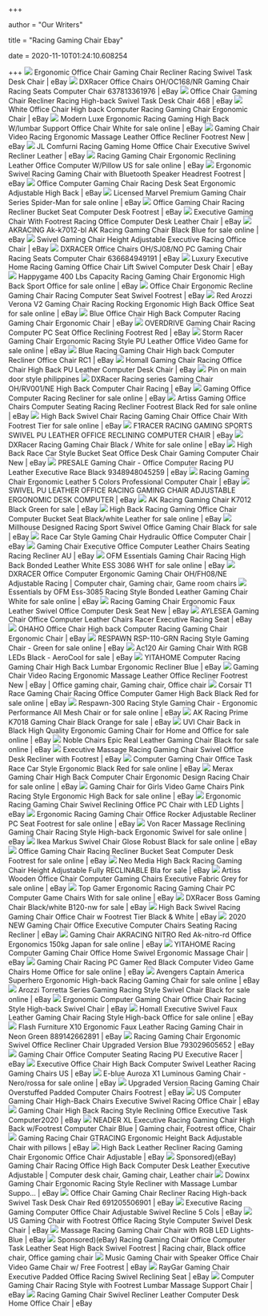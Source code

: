 +++
        
author = "Our Writers"
        
title = "Racing Gaming Chair Ebay"
        
date = 2020-11-10T01:24:10.608254
        
+++
[ ![](https://i.ebayimg.com/images/g/KUsAAOSw2A9ekXNy/s-l300.jpg)](https://i.ebayimg.com/images/g/KUsAAOSw2A9ekXNy/s-l300.jpg) Ergonomic Office Chair Gaming Chair Recliner Racing Swivel Task Desk Chair  | eBay
[ ![](https://i.ebayimg.com/images/g/QqkAAOSw0fhXikln/s-l400.jpg)](https://i.ebayimg.com/images/g/QqkAAOSw0fhXikln/s-l400.jpg) DXRacer Office Chairs OH/OC168/NR Gaming Chair Racing Seats Computer Chair  637813361976 | eBay
[ ![](https://i.ebayimg.com/images/g/Zm0AAOSw4MNcT7nf/s-l300.jpg)](https://i.ebayimg.com/images/g/Zm0AAOSw4MNcT7nf/s-l300.jpg) Office Chair Gaming Chair Recliner Racing High-back Swivel Task Desk Chair  468 | eBay
[ ![](https://i.ebayimg.com/images/g/m0oAAOSwC5RcwXTr/s-l300.jpg)](https://i.ebayimg.com/images/g/m0oAAOSwC5RcwXTr/s-l300.jpg) White Office Chair High back Computer Racing Gaming Chair Ergonomic Chair |  eBay
[ ![](https://i.ebayimg.com/images/g/AYcAAOSwTlVemT9N/s-l640.jpg)](https://i.ebayimg.com/images/g/AYcAAOSwTlVemT9N/s-l640.jpg) Modern Luxe Ergonomic Racing Gaming High Back W/lumbar Support Office Chair  White for sale online | eBay
[ ![](https://i.ebayimg.com/images/g/fWAAAOSwEONfFWn0/s-l300.png)](https://i.ebayimg.com/images/g/fWAAAOSwEONfFWn0/s-l300.png) Gaming Chair Video Racing Ergonomic Massage Leather Office Recliner  Footrest New | eBay
[ ![](https://i.ebayimg.com/images/g/fPoAAOSwHr9eCukg/s-l300.jpg)](https://i.ebayimg.com/images/g/fPoAAOSwHr9eCukg/s-l300.jpg) JL Comfurni Racing Gaming Home Office Chair Executive Swivel Recliner  Leather | eBay
[ ![](https://i.ebayimg.com/images/g/7dMAAOSwsuBfFPHi/s-l640.jpg)](https://i.ebayimg.com/images/g/7dMAAOSwsuBfFPHi/s-l640.jpg) Racing Gaming Chair Ergonomic Reclining Leather Office Computer W/Pillow US  for sale online | eBay
[ ![](https://i.ebayimg.com/images/g/bk8AAOSwEJlfI3dm/s-l300.jpg)](https://i.ebayimg.com/images/g/bk8AAOSwEJlfI3dm/s-l300.jpg) Ergonomic Swivel Racing Gaming Chair with Bluetooth Speaker Headrest  Footrest | eBay
[ ![](https://i.ebayimg.com/images/g/JUgAAOSwKWVenRHa/s-l300.jpg)](https://i.ebayimg.com/images/g/JUgAAOSwKWVenRHa/s-l300.jpg) Office Computer Gaming Chair Racing Desk Seat Ergonomic Adjustable High  Back | eBay
[ ![](https://i.ebayimg.com/images/g/KDsAAOSw6a5fO41N/s-l640.jpg)](https://i.ebayimg.com/images/g/KDsAAOSw6a5fO41N/s-l640.jpg) Licensed Marvel Premium Gaming Chair Series Spider-Man for sale online |  eBay
[ ![](https://i.ebayimg.com/images/g/2PMAAOSwVCJefHPY/s-l300.jpg)](https://i.ebayimg.com/images/g/2PMAAOSwVCJefHPY/s-l300.jpg) Office Gaming Chair Racing Recliner Bucket Seat Computer Desk Footrest |  eBay
[ ![](https://europe-c1-img-listing.eccang.com/0/Nys0eFhPQlVwT0prYUk0KzFiOVRmdz09/202004/15106107EcaG1LhW.jpg)](https://europe-c1-img-listing.eccang.com/0/Nys0eFhPQlVwT0prYUk0KzFiOVRmdz09/202004/15106107EcaG1LhW.jpg) Executive Gaming Chair With Footrest Racing Office Computer Desk Leather  Chair | eBay
[ ![](https://i.ebayimg.com/images/g/3eYAAOSwARxfTo2c/s-l640.jpg)](https://i.ebayimg.com/images/g/3eYAAOSwARxfTo2c/s-l640.jpg) AKRACING Ak-k7012-bl AK Racing Gaming Chair Black Blue for sale online |  eBay
[ ![](https://i.ebayimg.com/images/g/s9UAAOSwF11d3eiL/s-l300.jpg)](https://i.ebayimg.com/images/g/s9UAAOSwF11d3eiL/s-l300.jpg) Swivel Gaming Chair Height Adjustable Executive Racing Office Chair | eBay
[ ![](https://i.ebayimg.com/images/g/BMYAAOSwmtJXb~u2/s-l300.jpg)](https://i.ebayimg.com/images/g/BMYAAOSwmtJXb~u2/s-l300.jpg) DXRACER Office Chairs OH/SJ08/NO PC Gaming Chair Racing Seats Computer Chair  636684949191 | eBay
[ ![](https://i.ebayimg.com/images/g/3ZYAAOSw9-ZeCu67/s-l300.jpg)](https://i.ebayimg.com/images/g/3ZYAAOSw9-ZeCu67/s-l300.jpg) Luxury Executive Home Racing Gaming Office Chair Lift Swivel Computer Desk  Chair | eBay
[ ![](https://i.ebayimg.com/images/g/JmgAAOSwTkVeJUxj/s-l640.jpg)](https://i.ebayimg.com/images/g/JmgAAOSwTkVeJUxj/s-l640.jpg) Happygame 400 Lbs Capacity Racing Gaming Chair Ergonomic High Back Sport  Office for sale online | eBay
[ ![](https://i.ebayimg.com/images/g/abcAAOSwdUJfDAe2/s-l300.jpg)](https://i.ebayimg.com/images/g/abcAAOSwdUJfDAe2/s-l300.jpg) Office Chair Ergonomic Recline Gaming Chair Racing Computer Seat Swivel  Footrest | eBay
[ ![](https://i.ebayimg.com/images/g/9XkAAOSwqK9fSKKu/s-l640.jpg)](https://i.ebayimg.com/images/g/9XkAAOSwqK9fSKKu/s-l640.jpg) Red Arozzi Verona V2 Gaming Chair Racing Rocking Ergonomic High Back Office  Seat for sale online | eBay
[ ![](https://i.ebayimg.com/images/g/am0AAOSwM6Vca5NR/s-l300.jpg)](https://i.ebayimg.com/images/g/am0AAOSwM6Vca5NR/s-l300.jpg) Blue Office Chair High Back Computer Racing Gaming Chair Ergonomic Chair |  eBay
[ ![](https://i.ebayimg.com/images/g/A~8AAOSw7cde6XD5/s-l300.jpg)](https://i.ebayimg.com/images/g/A~8AAOSw7cde6XD5/s-l300.jpg) OVERDRIVE Gaming Chair Racing Computer PC Seat Office Reclining Footrest  Red | eBay
[ ![](https://i.ebayimg.com/images/g/tZUAAOSwcm5fR4xo/s-l640.jpg)](https://i.ebayimg.com/images/g/tZUAAOSwcm5fR4xo/s-l640.jpg) Storm Racer Gaming Chair Ergonomic Racing Style PU Leather Office Video Game  for sale online | eBay
[ ![](https://i.ebayimg.com/images/g/NbYAAOSwry1Z6RMR/s-l300.jpg)](https://i.ebayimg.com/images/g/NbYAAOSwry1Z6RMR/s-l300.jpg) Blue Racing Gaming Chair High back Computer Recliner Office Chair RC1 | eBay
[ ![](https://i.ebayimg.com/images/g/2LkAAOSw9AxdJuag/s-l300.jpg)](https://i.ebayimg.com/images/g/2LkAAOSw9AxdJuag/s-l300.jpg) Homall Gaming Chair Racing Office Chair High Back PU Leather Computer Desk  Chair | eBay
[ ![](https://i.pinimg.com/originals/e8/5e/ca/e85ecacc0f3d0baae3e33b2a3fc97423.jpg)](https://i.pinimg.com/originals/e8/5e/ca/e85ecacc0f3d0baae3e33b2a3fc97423.jpg) Pin on main door style philippines
[ ![](https://i.ebayimg.com/images/g/YIYAAOSw3mpXDuna/s-l300.jpg)](https://i.ebayimg.com/images/g/YIYAAOSw3mpXDuna/s-l300.jpg) DXRacer Racing series Gaming Chair OH/RV001/NE High Back Computer Chair  Racing | eBay
[ ![](https://i.ebayimg.com/images/g/NaoAAOSw9dteebjS/s-l640.jpg)](https://i.ebayimg.com/images/g/NaoAAOSw9dteebjS/s-l640.jpg) Gaming Office Computer Racing Recliner for sale online | eBay
[ ![](https://i.ebayimg.com/images/g/WAQAAOSw7R9dgzO9/s-l640.jpg)](https://i.ebayimg.com/images/g/WAQAAOSw7R9dgzO9/s-l640.jpg) Artiss Gaming Office Chairs Computer Seating Racing Recliner Footrest Black  Red for sale online | eBay
[ ![](https://i.ebayimg.com/images/g/-OoAAOSwEmFfGTgC/s-l640.jpg)](https://i.ebayimg.com/images/g/-OoAAOSwEmFfGTgC/s-l640.jpg) High Back Swivel Chair Racing Gaming Chair Office Chair With Footrest Tier  for sale online | eBay
[ ![](https://i.ebayimg.com/images/g/iaQAAOSwVTldn3Ex/s-l300.jpg)](https://i.ebayimg.com/images/g/iaQAAOSwVTldn3Ex/s-l300.jpg) F1RACER RACING GAMING SPORTS SWIVEL PU LEATHER OFFICE RECLINING COMPUTER  CHAIR | eBay
[ ![](https://i.ebayimg.com/images/g/S4kAAOSwWVxe4JUy/s-l640.jpg)](https://i.ebayimg.com/images/g/S4kAAOSwWVxe4JUy/s-l640.jpg) DXRacer Racing Gaming Chair Black / White for sale online | eBay
[ ![](https://i.ebayimg.com/images/g/aCIAAOSwG-1Z17GH/s-l300.jpg)](https://i.ebayimg.com/images/g/aCIAAOSwG-1Z17GH/s-l300.jpg) High Back Race Car Style Bucket Seat Office Desk Chair Gaming Computer Chair  New | eBay
[ ![](https://i.ebayimg.com/images/g/BUAAAOSwy8Ze6Vm1/s-l300.jpg)](https://i.ebayimg.com/images/g/BUAAAOSwy8Ze6Vm1/s-l300.jpg) PRESALE Gaming Chair - Office Computer Racing PU Leather Executive Race  Black 9348948045259 | eBay
[ ![](https://i.ebayimg.com/images/g/hX8AAOSwa9he~WfH/s-l300.png)](https://i.ebayimg.com/images/g/hX8AAOSwa9he~WfH/s-l300.png) Racing Gaming Chair Ergonomic Leather 5 Colors Professional Computer Chair  | eBay
[ ![](https://i.ebayimg.com/images/g/IHYAAOSwg9RdoEe0/s-l300.jpg)](https://i.ebayimg.com/images/g/IHYAAOSwg9RdoEe0/s-l300.jpg) SWIVEL PU LEATHER OFFICE RACING GAMING CHAIR ADJUSTABLE ERGONOMIC DESK  COMPUTER | eBay
[ ![](https://i.ebayimg.com/images/g/hR8AAOSw7zxdSD0Z/s-l640.jpg)](https://i.ebayimg.com/images/g/hR8AAOSw7zxdSD0Z/s-l640.jpg) AK Racing Gaming Chair K7012 Black Green for sale | eBay
[ ![](https://i.ebayimg.com/images/g/dCUAAOSwPJxe2Gkl/s-l640.jpg)](https://i.ebayimg.com/images/g/dCUAAOSwPJxe2Gkl/s-l640.jpg) High Back Racing Gaming Office Chair Computer Bucket Seat Black/white  Leather for sale online | eBay
[ ![](https://i.ebayimg.com/images/g/c8AAAOSw2vJcbKJ6/s-l640.jpg)](https://i.ebayimg.com/images/g/c8AAAOSw2vJcbKJ6/s-l640.jpg) Millhouse Designed Racing Sport Swivel Office Gaming Chair Black for sale |  eBay
[ ![](https://i.ebayimg.com/images/g/Xh8AAOSwU~9fh1EO/s-l300.jpg)](https://i.ebayimg.com/images/g/Xh8AAOSwU~9fh1EO/s-l300.jpg) Race Car Style Gaming Chair Hydraulic Office Computer Chair | eBay
[ ![](https://i.ebayimg.com/images/g/mL4AAOSw0tNfIWAv/s-l300.jpg)](https://i.ebayimg.com/images/g/mL4AAOSw0tNfIWAv/s-l300.jpg) Gaming Chair Executive Office Computer Leather Chairs Seating Racing  Recliner AU | eBay
[ ![](https://i.ebayimg.com/images/g/qBYAAOSwMWxeTQtg/s-l500.jpg)](https://i.ebayimg.com/images/g/qBYAAOSwMWxeTQtg/s-l500.jpg) OFM Essentials Gaming Chair Racing High Back Bonded Leather White ESS 3086  WHT for sale online | eBay
[ ![](https://i.pinimg.com/564x/ed/39/52/ed3952903f52d71e2ad3877895f14626.jpg)](https://i.pinimg.com/564x/ed/39/52/ed3952903f52d71e2ad3877895f14626.jpg) DXRACER Office Computer Ergonomic Gaming Chair OH/FH08/NE Adjustable Racing  | Computer chair, Gaming chair, Game room chairs
[ ![](https://i.ebayimg.com/images/g/TGMAAOSwW1BeTktu/s-l640.png)](https://i.ebayimg.com/images/g/TGMAAOSwW1BeTktu/s-l640.png) Essentials by OFM Ess-3085 Racing Style Bonded Leather Gaming Chair White  for sale online | eBay
[ ![](https://i.ebayimg.com/images/g/~c0AAOSw7bZeHZoL/s-l300.jpg)](https://i.ebayimg.com/images/g/~c0AAOSw7bZeHZoL/s-l300.jpg) Racing Gaming Chair Ergonomic Faux Leather Swivel Office Computer Desk Seat  New | eBay
[ ![](https://i.ebayimg.com/images/g/3F8AAOSw8nFeZfZv/s-l300.jpg)](https://i.ebayimg.com/images/g/3F8AAOSw8nFeZfZv/s-l300.jpg) AYLESEA Gaming Chair Office Computer Leather Chairs Racer Executive Racing  Seat | eBay
[ ![](https://i.ebayimg.com/images/g/H-8AAOSwhMxfDXtX/s-l300.jpg)](https://i.ebayimg.com/images/g/H-8AAOSwhMxfDXtX/s-l300.jpg) OHAHO Office Chair High back Computer Racing Gaming Chair Ergonomic Chair |  eBay
[ ![](https://i.ebayimg.com/images/g/PwUAAOSwSnRdaokq/s-l500.jpg)](https://i.ebayimg.com/images/g/PwUAAOSwSnRdaokq/s-l500.jpg) RESPAWN RSP-110-GRN Racing Style Gaming Chair - Green for sale online | eBay
[ ![](https://i.ebayimg.com/images/g/k00AAOSw0ohdJwIG/s-l640.jpg)](https://i.ebayimg.com/images/g/k00AAOSw0ohdJwIG/s-l640.jpg) Ac120 Air Gaming Chair With RGB LEDs Black - AeroCool for sale | eBay
[ ![](https://i.ebayimg.com/images/g/slQAAOSwaphfDsjP/s-l300.jpg)](https://i.ebayimg.com/images/g/slQAAOSwaphfDsjP/s-l300.jpg) YITAHOME Computer Racing Gaming Chair High Back Lumbar Ergonomic Recliner  Blue | eBay
[ ![](https://i.pinimg.com/originals/ce/59/b9/ce59b9bd3071bbbbaa9b2965f0756ffc.png)](https://i.pinimg.com/originals/ce/59/b9/ce59b9bd3071bbbbaa9b2965f0756ffc.png) Gaming Chair Video Racing Ergonomic Massage Leather Office Recliner  Footrest New | eBay | Office gaming chair, Gaming chair, Office chair
[ ![](https://i.ebayimg.com/images/g/XkMAAOSwXOldwCEJ/s-l640.jpg)](https://i.ebayimg.com/images/g/XkMAAOSwXOldwCEJ/s-l640.jpg) Corsair T1 Race Gaming Chair Racing Office Computer Gamer High Back Black  Red for sale online | eBay
[ ![](https://i.ebayimg.com/images/g/hlUAAOSwCRVfaZ7S/s-l640.jpg)](https://i.ebayimg.com/images/g/hlUAAOSwCRVfaZ7S/s-l640.jpg) Respawn-300 Racing Style Gaming Chair - Ergonomic Performance All Mesh Chair  or for sale online | eBay
[ ![](https://i.ebayimg.com/images/g/4nUAAOSwBMJfinkI/s-l640.jpg)](https://i.ebayimg.com/images/g/4nUAAOSwBMJfinkI/s-l640.jpg) AK Racing Prime K7018 Gaming Chair Black Orange for sale | eBay
[ ![](https://i.ebayimg.com/images/g/FoMAAOSwOh1ekXME/s-l640.jpg)](https://i.ebayimg.com/images/g/FoMAAOSwOh1ekXME/s-l640.jpg) UVI Chair Back in Black High Quality Ergonomic Gaming Chair for Home and  Office for sale online | eBay
[ ![](https://i.ebayimg.com/images/g/4aQAAOSwcm5fTxUH/s-l640.jpg)](https://i.ebayimg.com/images/g/4aQAAOSwcm5fTxUH/s-l640.jpg) Noble Chairs Epic Real Leather Gaming Chair Black for sale online | eBay
[ ![](https://i.ebayimg.com/images/g/9vwAAOSw~rBffvdK/s-l300.jpg)](https://i.ebayimg.com/images/g/9vwAAOSw~rBffvdK/s-l300.jpg) Executive Massage Racing Gaming Chair Swivel Office Desk Recliner with  Footrest | eBay
[ ![](https://i.ebayimg.com/images/g/sTwAAOSwPyde7b70/s-l640.jpg)](https://i.ebayimg.com/images/g/sTwAAOSwPyde7b70/s-l640.jpg) Computer Gaming Chair Office Task Race Car Style Ergonomic Black Red for  sale online | eBay
[ ![](https://i.ebayimg.com/images/g/L7EAAOSw-RheTzek/s-l640.jpg)](https://i.ebayimg.com/images/g/L7EAAOSw-RheTzek/s-l640.jpg) Merax Gaming Chair High Back Computer Chair Ergonomic Design Racing Chair  for sale online | eBay
[ ![](https://i.ebayimg.com/images/g/YLMAAOSwIZZfUQLm/s-l640.jpg)](https://i.ebayimg.com/images/g/YLMAAOSwIZZfUQLm/s-l640.jpg) Gaming Chair for Girls Video Game Chairs Pink Racing Style Ergonomic High  Back for sale online | eBay
[ ![](https://i.ebayimg.com/images/g/9JwAAOSw8SdeHujx/s-l300.jpg)](https://i.ebayimg.com/images/g/9JwAAOSw8SdeHujx/s-l300.jpg) Ergonomic Racing Gaming Chair Swivel Reclining Office PC Chair with LED  Lights | eBay
[ ![](https://i.ebayimg.com/images/g/Vi8AAOSwm~lfjq-M/s-l640.png)](https://i.ebayimg.com/images/g/Vi8AAOSwm~lfjq-M/s-l640.png) Ergonomic Racing Gaming Chair Office Rocker Adjustable Recliner PC Seat  Footrest for sale online | eBay
[ ![](https://i.ebayimg.com/images/g/UdMAAOSwHiVfMlSr/s-l640.jpg)](https://i.ebayimg.com/images/g/UdMAAOSwHiVfMlSr/s-l640.jpg) Von Racer Massage Reclining Gaming Chair Racing Style High-back Ergonomic  Swivel for sale online | eBay
[ ![](https://i.ebayimg.com/images/g/MDIAAOSwtMVeopB~/s-l640.jpg)](https://i.ebayimg.com/images/g/MDIAAOSwtMVeopB~/s-l640.jpg) Ikea Markus Swivel Chair Glose Robust Black for sale online | eBay
[ ![](https://i.ebayimg.com/images/g/wgEAAOSwxeVenr1h/s-l640.jpg)](https://i.ebayimg.com/images/g/wgEAAOSwxeVenr1h/s-l640.jpg) Office Gaming Chair Racing Recliner Bucket Seat Computer Desk Footrest for  sale online | eBay
[ ![](https://i.ebayimg.com/images/g/MVYAAOSwumNfR3vz/s-l640.jpg)](https://i.ebayimg.com/images/g/MVYAAOSwumNfR3vz/s-l640.jpg) Neo Media High Back Racing Gaming Chair Height Adjustable Fully RECLINABLE  Bla for sale | eBay
[ ![](https://i.ebayimg.com/images/g/ybkAAOSwrTlfdFZU/s-l640.jpg)](https://i.ebayimg.com/images/g/ybkAAOSwrTlfdFZU/s-l640.jpg) Artiss Wooden Office Chair Computer Gaming Chairs Executive Fabric Grey for  sale online | eBay
[ ![](https://i.ebayimg.com/images/g/D5YAAOSw6ntfiTzD/s-l640.jpg)](https://i.ebayimg.com/images/g/D5YAAOSw6ntfiTzD/s-l640.jpg) Top Gamer Ergonomic Racing Gaming Chair PC Computer Game Chairs With for  sale online | eBay
[ ![](https://i.ebayimg.com/images/g/eY0AAOSwFQVd24GR/s-l640.jpg)](https://i.ebayimg.com/images/g/eY0AAOSwFQVd24GR/s-l640.jpg) DXRacer Boss Gaming Chair Black/white B120-nw for sale | eBay
[ ![](https://i.ebayimg.com/images/g/~3UAAOSw0Ehd0lhU/s-l300.jpg)](https://i.ebayimg.com/images/g/~3UAAOSw0Ehd0lhU/s-l300.jpg) High Back Swivel Racing Gaming Chair Office Chair w Footrest Tier Black &  White | eBay
[ ![](https://i.ebayimg.com/images/g/-IQAAOSwDO9e~9~f/s-l300.jpg)](https://i.ebayimg.com/images/g/-IQAAOSwDO9e~9~f/s-l300.jpg) 2020 NEW Gaming Chair Office Executive Computer Chairs Seating Racing  Recliner | eBay
[ ![](https://i.ebayimg.com/images/g/uPAAAOSwsFJfjkP6/s-l640.jpg)](https://i.ebayimg.com/images/g/uPAAAOSwsFJfjkP6/s-l640.jpg) Gaming Chair AKRACING NITRO Red Ak-nitro-rd Office Ergonomics 150kg Japan  for sale online | eBay
[ ![](https://i.ebayimg.com/images/g/7ugAAOSwakpfT0Ij/s-l300.jpg)](https://i.ebayimg.com/images/g/7ugAAOSwakpfT0Ij/s-l300.jpg) YITAHOME Racing Computer Gaming Chair Office Home Swivel Ergonomic Massage  Chair | eBay
[ ![](https://i.ebayimg.com/images/g/Fx8AAOSws9dfj6B0/s-l640.jpg)](https://i.ebayimg.com/images/g/Fx8AAOSws9dfj6B0/s-l640.jpg) Gaming Chair Racing PC Gamer Red Black Computer Video Game Chairs Home  Office for sale online | eBay
[ ![](https://i.ebayimg.com/images/g/vYoAAOSwrkJe-v75/s-l640.jpg)](https://i.ebayimg.com/images/g/vYoAAOSwrkJe-v75/s-l640.jpg) Avengers Captain America Superhero Ergonomic High-back Racing Gaming Chair  for sale online | eBay
[ ![](https://i.ebayimg.com/images/g/vcAAAOSwSPVen2ii/s-l640.jpg)](https://i.ebayimg.com/images/g/vcAAAOSwSPVen2ii/s-l640.jpg) Arozzi Torretta Series Gaming Racing Style Swivel Chair Black for sale  online | eBay
[ ![](https://i.ebayimg.com/images/g/M5IAAOSwR3le3auf/s-l300.jpg)](https://i.ebayimg.com/images/g/M5IAAOSwR3le3auf/s-l300.jpg) Ergonomic Computer Gaming Chair Office Chair Racing Style High-back Swivel  Chair | eBay
[ ![](https://i.ebayimg.com/images/g/IuoAAOSwIkBetPG3/s-l640.jpg)](https://i.ebayimg.com/images/g/IuoAAOSwIkBetPG3/s-l640.jpg) Homall Executive Swivel Faux Leather Gaming Chair Racing Style High-back  Office for sale online | eBay
[ ![](https://i.ebayimg.com/images/g/SjsAAOSwglJeFWxX/s-l300.jpg)](https://i.ebayimg.com/images/g/SjsAAOSwglJeFWxX/s-l300.jpg) Flash Furniture X10 Ergonomic Faux Leather Racing Gaming Chair in Neon  Green 889142662891 | eBay
[ ![](https://i.ebayimg.com/images/g/12YAAOSwfmNe~tq6/s-l300.jpg)](https://i.ebayimg.com/images/g/12YAAOSwfmNe~tq6/s-l300.jpg) Racing Gaming Chair Ergonomic Swivel Office Recliner Chair Upgraded Version  Blue 793029605652 | eBay
[ ![](https://i.ebayimg.com/images/g/zrQAAOSwqY5fP21~/s-l300.jpg)](https://i.ebayimg.com/images/g/zrQAAOSwqY5fP21~/s-l300.jpg) Gaming Chair Office Computer Seating Racing PU Executive Racer | eBay
[ ![](https://i.ebayimg.com/images/g/eWYAAOSwAyNfcYdT/s-l300.jpg)](https://i.ebayimg.com/images/g/eWYAAOSwAyNfcYdT/s-l300.jpg) Executive Office Chair High Back Computer Swivel Leather Racing Gaming  Chairs US | eBay
[ ![](https://i.ebayimg.com/images/g/k40AAOSwgEdfkSzM/s-l640.png)](https://i.ebayimg.com/images/g/k40AAOSwgEdfkSzM/s-l640.png) E-blue Auroza X1 Luminous Gaming Chair - Nero/rossa for sale online | eBay
[ ![](https://i.ebayimg.com/images/g/oIAAAOSwmtZfK3sV/s-l300.jpg)](https://i.ebayimg.com/images/g/oIAAAOSwmtZfK3sV/s-l300.jpg) Upgraded Version Racing Gaming Chair Overstuffed Padded Computer Chairs  Footrest | eBay
[ ![](https://i.ebayimg.com/images/g/skgAAOSwv8ZfaNka/s-l300.jpg)](https://i.ebayimg.com/images/g/skgAAOSwv8ZfaNka/s-l300.jpg) US Computer Gaming Chair High-Back Chairs Executive Swivel Racing Office  Chair | eBay
[ ![](https://i.ebayimg.com/images/g/nLAAAOSwD5NfG69a/s-l300.jpg)](https://i.ebayimg.com/images/g/nLAAAOSwD5NfG69a/s-l300.jpg) Gaming Chair High Back Racing Style Reclining Office Executive Task  Computer2020 | eBay
[ ![](https://i.pinimg.com/originals/dc/53/7c/dc537c3251fe6db96986b28e9bc14a59.jpg)](https://i.pinimg.com/originals/dc/53/7c/dc537c3251fe6db96986b28e9bc14a59.jpg) NEADER XL Executive Racing Gaming Chair High Back w/Footrest Computer Chair  Blue | Gaming chair, Footrest office, Chair
[ ![](https://i.ebayimg.com/images/g/JvYAAOSw48Vb4WFW/s-l300.jpg)](https://i.ebayimg.com/images/g/JvYAAOSw48Vb4WFW/s-l300.jpg) Gaming Racing Chair GTRACING Ergonomic Height Back Adjustable Chair with  pillows | eBay
[ ![](https://i.ebayimg.com/images/g/fyEAAOSw86ZersgK/s-l300.jpg)](https://i.ebayimg.com/images/g/fyEAAOSw86ZersgK/s-l300.jpg) High Back Leather Recliner Racing Gaming Chair Ergonomic Office Chair  Adjustable | eBay
[ ![](https://i.pinimg.com/564x/a8/4a/68/a84a684c25f6b1019b1c36a2cec2a511.jpg)](https://i.pinimg.com/564x/a8/4a/68/a84a684c25f6b1019b1c36a2cec2a511.jpg) Sponsored)(eBay) Gaming Chair Racing Office High Back Computer Desk Leather  Executive Adjustable | Computer desk chair, Gaming chair, Leather chair
[ ![](https://i.ebayimg.com/images/g/35wAAOSwNIFd9q4k/s-l300.jpg)](https://i.ebayimg.com/images/g/35wAAOSwNIFd9q4k/s-l300.jpg) Dowinx Gaming Chair Ergonomic Racing Style Recliner with Massage Lumbar  Suppo... | eBay
[ ![](https://i.ebayimg.com/images/g/gI0AAOSwbqZfFYis/s-l300.jpg)](https://i.ebayimg.com/images/g/gI0AAOSwbqZfFYis/s-l300.jpg) Office Chair Gaming Chair Recliner Racing High-back Swivel Task Desk Chair  Red 691205506901 | eBay
[ ![](https://i.ebayimg.com/images/g/fzMAAOSwp6lbfr3y/s-l300.jpg)](https://i.ebayimg.com/images/g/fzMAAOSwp6lbfr3y/s-l300.jpg) Executive Racing Gaming Computer Office Chair Adjustable Swivel Recline 5  Cols | eBay
[ ![](https://i.ebayimg.com/images/g/SiEAAOSwj9ZfVgVc/s-l300.jpg)](https://i.ebayimg.com/images/g/SiEAAOSwj9ZfVgVc/s-l300.jpg) US Gaming Chair with Footrest Office Racing Style Computer Swivel Desk Chair  | eBay
[ ![](https://i.ebayimg.com/images/g/r4cAAOSw6Spe9M2K/s-l300.jpg)](https://i.ebayimg.com/images/g/r4cAAOSw6Spe9M2K/s-l300.jpg) Massage Racing Gaming Chair Chair with RGB LED Lights-Blue | eBay
[ ![](https://i.pinimg.com/474x/a7/56/9d/a7569d3c4b487b8e3cda0fe38a4136da.jpg)](https://i.pinimg.com/474x/a7/56/9d/a7569d3c4b487b8e3cda0fe38a4136da.jpg) Sponsored)(eBay) Racing Gaming Chair Office Computer Task Leather Seat High  Back Swivel Footrest | Racing chair, Black office chair, Office gaming chair
[ ![](https://i.ebayimg.com/images/g/3esAAOSwizpc0jLI/s-l300.jpg)](https://i.ebayimg.com/images/g/3esAAOSwizpc0jLI/s-l300.jpg) Music Gaming Chair with Speaker Office Chair Video Game Chair w/ Free  Footrest | eBay
[ ![](https://i.ebayimg.com/images/g/hNsAAOSw1ilbMlPi/s-l300.jpg)](https://i.ebayimg.com/images/g/hNsAAOSw1ilbMlPi/s-l300.jpg) RayGar Gaming Chair Executive Padded Office Racing Swivel Reclining Seat |  eBay
[ ![](https://i.ebayimg.com/images/g/j5QAAOSwyylemCXy/s-l300.jpg)](https://i.ebayimg.com/images/g/j5QAAOSwyylemCXy/s-l300.jpg) Computer Gaming Chair Racing Style with Footrest Lumbar Massage Support  Chair | eBay
[ ![](https://i.ebayimg.com/images/g/zIoAAOSwRSpe1CWl/s-l300.jpg)](https://i.ebayimg.com/images/g/zIoAAOSwRSpe1CWl/s-l300.jpg) Racing Gaming Chair Swivel Recliner Leather Computer Desk Home Office Chair  | eBay
